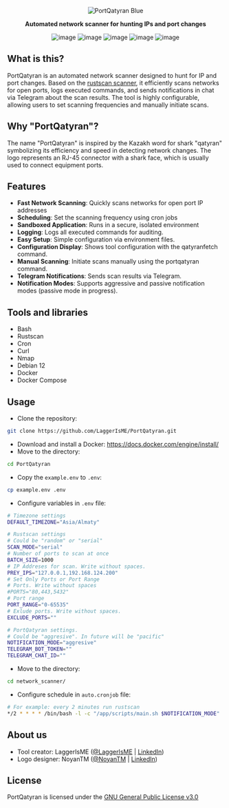 <div align="center">

![PortQatyran Blue](https://github.com/LaggerIsME/PortQatyran/assets/98150971/309363a2-8db6-41fe-885d-32ccf0dc4380)

**Automated network scanner for hunting IPs and port changes**

![image](https://img.shields.io/badge/Shell_Script-121011?style=for-the-badge&logo=gnu-bash&logoColor=white)
![image](https://img.shields.io/badge/Rust-000000?style=for-the-badge&logo=rust&logoColor=white)
![image](https://img.shields.io/badge/Debian-A81D33?style=for-the-badge&logo=debian&logoColor=white)
![image](https://img.shields.io/badge/Docker-2CA5E0?style=for-the-badge&logo=docker&logoColor=white)
![image](https://img.shields.io/badge/Telegram-2CA5E0?style=for-the-badge&logo=telegram&logoColor=white)
</div>


## What is this?
PortQatyran is an automated network scanner designed to hunt for IP and port changes. Based on the [rustscan scanner](https://github.com/RustScan/RustScan), it efficiently scans networks for open ports, logs executed commands, and sends notifications in chat via Telegram about the scan results. The tool is highly configurable, allowing users to set scanning frequencies and manually initiate scans.

## Why "PortQatyran"?
The name "PortQatyran" is inspired by the Kazakh word for shark "qatyran" symbolizing its efficiency and speed in detecting network changes. The logo represents an RJ-45 connector with a shark face, which is usually used to connect equipment ports.

## Features
* **Fast Network Scanning**: Quickly scans networks for open port IP addresses
* **Scheduling**: Set the scanning frequency using cron jobs
* **Sandboxed Application**: Runs in a secure, isolated environment
* **Logging**: Logs all executed commands for auditing.
* **Easy Setup**: Simple configuration via environment files.
* **Configuration Display**: Shows tool configuration with the qatyranfetch command.
* **Manual Scanning**: Initiate scans manually using the portqatyran command.
* **Telegram Notifications**: Sends scan results via Telegram.
* **Notification Modes**: Supports aggressive and passive notification modes (passive mode in progress).

## Tools and libraries
* Bash
* Rustscan
* Cron
* Curl
* Nmap
* Debian 12
* Docker
* Docker Compose

## Usage
* Clone the repository: 
```bash 
git clone https://github.com/LaggerIsME/PortQatyran.git
```
* Download and install a Docker: https://docs.docker.com/engine/install/
* Move to the directory: 
```bash 
cd PortQatyran
```
* Copy the `example.env` to `.env`:
```bash
cp example.env .env
```
* Configure variables in `.env` file:
```bash
# Timezone settings
DEFAULT_TIMEZONE="Asia/Almaty"

# Rustscan settings
# Could be "random" or "serial"
SCAN_MODE="serial"
# Number of ports to scan at once
BATCH_SIZE=1000
# IP Addreses for scan. Write without spaces.
PREY_IPS="127.0.0.1,192.168.124.200"
# Set Only Ports or Port Range
# Ports. Write without spaces
#PORTS="80,443,5432"
# Port range
PORT_RANGE="0-65535"
# Exlude ports. Write without spaces.
EXCLUDE_PORTS=""

# PortQatyran settings.
# Could be "aggresive". In future will be "pacific"
NOTIFICATION_MODE="aggresive"
TELEGRAM_BOT_TOKEN=""
TELEGRAM_CHAT_ID=""
```
* Move to the directory: 
```bash 
cd network_scanner/
```
* Configure schedule in `auto.cronjob` file:
```bash
# For example: every 2 minutes run rustscan
*/2 * * * * /bin/bash -l -c "/app/scripts/main.sh $NOTIFICATION_MODE"
```
## About us
* Tool creator: LaggerIsME ([@LaggerIsME](https://github.com/LaggerIsME) | [LinkedIn](https://www.linkedin.com/in/pythondelay/))
* Logo designer: NoyanTM ([@NoyanTM](https://github.com/NoyanTM) | [LinkedIn](https://www.linkedin.com/in/noyantendikov/))

## License
PortQatyran is licensed under the [GNU General Public License v3.0](https://github.com/LaggerIsME/PortQatyran/blob/master/LICENSE)
